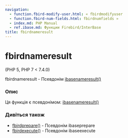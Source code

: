 ```yaml
---
navigation:
  - function.fbird-modify-user.html: « fbirdmodifyuser
  - function.fbird-num-fields.html: fbirdnumfields »
  - index.md: PHP Manual
  - ref.ibase.md: Функции Firebird/InterBase
title: fbirdnameresult
---
```

# fbirdnameresult

(PHP 5, PHP 7 < 7.4.0)

fbirdnameresult - Псевдонім [ibasenameresult()](function.ibase-name-result.md)

### Опис

Ця функція є псевдонімом: [ibasenameresult()](function.ibase-name-result.md)

### Дивіться також

-   [fbirdprepare()](function.fbird-prepare.md) - Псевдонім ibaseprepare
-   [fbirdexecute()](function.fbird-execute.md) - Псевдонім ibaseexecute

